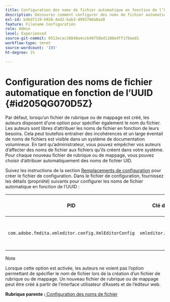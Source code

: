 ```yaml
---
title: Configuration des noms de fichier automatique en fonction de l’UUID
description: Découvrez comment configurer des noms de fichier automatique en fonction de l’UUID
exl-id: bdbdf119-b928-4ed2-bab3-d99370da8aa9
feature: Filename Configuration
role: Admin
level: Experienced
source-git-commit: 0513ecac38840a4cc649758bd1180edff1f8aed1
workflow-type: tm+mt
source-wordcount: '193'
ht-degree: 1%

---
```


# Configuration des noms de fichier automatique en fonction de l’UUID {#id205QG070D5Z}

Par défaut, lorsqu’un fichier de rubrique ou de mappage est créé, les auteurs disposent d’une option pour spécifier également le nom du fichier. Les auteurs sont libres d’attribuer les noms de fichier en fonction de leurs besoins. Cela peut toutefois entraîner des incohérences et un large éventail de noms de fichiers est visible dans un système de documentation volumineux. En tant qu’administrateur, vous pouvez empêcher vos auteurs d’affecter des noms de fichier aux fichiers qu’ils créent dans votre système. Pour chaque nouveau fichier de rubrique ou de mappage, vous pouvez choisir d’attribuer automatiquement des noms de fichier UID.

Suivez les instructions de la section [Remplacements de configuration](download-install-additional-config-override.md#) pour créer le fichier de configuration. Dans le fichier de configuration, fournissez les détails \(propriété\) suivants pour configurer les noms de fichier automatique en fonction de l’UUID :

| PID | Clé de propriété | Valeur de la propriété |
|---|------------|--------------|
| `com.adobe.fmdita.xmleditor.config.XmlEditorConfig` | `xmleditor.uniquefilenames` | Booléen \(true/false\).<br> **Valeur par défaut**: false |

>[!NOTE]
>
> Lorsque cette option est activée, les auteurs ne voient pas l’option permettant de spécifier le nom de fichier lors de la création d’un fichier de rubrique ou de mappage. Un nouveau fichier de rubrique ou de mappage peut être créé à partir de l’interface utilisateur d’Assets et de l’éditeur web.

**Rubrique parente :**[ Configuration des noms de fichier](conf-file-names.md)
